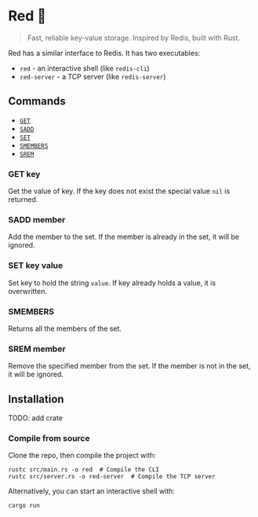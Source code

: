 # Red 🔴

> Fast, reliable key-value storage. Inspired by Redis, built with Rust.

Red has a similar interface to Redis. It has two executables:

- `red` - an interactive shell (like `redis-cli`)
- `red-server` - a TCP server (like `redis-server`)

## Commands

* [`GET`](#get-key)
* [`SADD`](#sadd-member)
* [`SET`](#set-key-value)
* [`SMEMBERS`](#smembers)
* [`SREM`](#srem-member)

### GET key

Get the value of key. If the key does not exist the special value `nil` is returned.

### SADD member

Add the member to the set. If the member is already in the set, it will be ignored.

### SET key value

Set key to hold the string `value`. If key already holds a value, it is overwritten.

### SMEMBERS

Returns all the members of the set.

### SREM member

Remove the specified member from the set. If the member is not in the set, it will be ignored.


## Installation

TODO: add crate

### Compile from source

Clone the repo, then compile the project with:

    rustc src/main.rs -o red  # Compile the CLI
    rustc src/server.rs -o red-server  # Compile the TCP server

Alternatively, you can start an interactive shell with:

    cargo run
